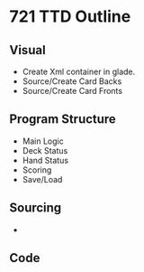 # 721 TTD Outline

## Visual

* Create Xml container in glade.
* Source/Create Card Backs
* Source/Create Card Fronts

## Program Structure

* Main Logic
* Deck Status
* Hand Status
* Scoring 
* Save/Load

## Sourcing

* 

## Code